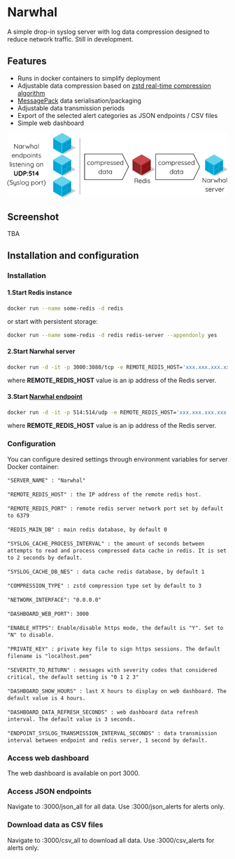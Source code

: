# Narwhal

A simple drop-in syslog server with log data compression designed to reduce network traffic. Still in development.

## Features

- Runs in docker containers to simplify deployment
- Adjustable data compression based on [zstd real-time compression algorithm](https://facebook.github.io/zstd/)
- [MessagePack](https://msgpack.org/) data serialisation/packaging
- Adjustable data transmission periods
- Export of the selected alert categories as JSON endpoints / CSV files
- Simple web dashboard

![alt text](https://raw.githubusercontent.com/itworks99/narwhal/master/ndiagram.png "Narwhal server diagram")

## Screenshot

TBA

## Installation and configuration

### Installation

#### 1.Start Redis instance

```bash
docker run --name some-redis -d redis
```

or start with persistent storage:

```bash
docker run --name some-redis -d redis redis-server --appendonly yes
```

#### 2.Start Narwhal server

```bash
docker run -d -it -p 3000:3080/tcp -e REMOTE_REDIS_HOST='xxx.xxx.xxx.xxx' itworks99/narwhal:latest
```

where **REMOTE_REDIS_HOST** value is an ip address of the Redis server.

#### 3.Start [Narwhal endpoint](https://github.com/itworks99/narwhal_endpoint)

```bash
docker run -d -it -p 514:514/udp -e REMOTE_REDIS_HOST='xxx.xxx.xxx.xxx' itworks99/narwhal_endpoint:latest
```

where **REMOTE_REDIS_HOST** value is an ip address of the Redis server.

### Configuration

You can configure desired settings through environment variables for server Docker container:

```properties
"SERVER_NAME" : "Narwhal"

"REMOTE_REDIS_HOST" : the IP address of the remote redis host.

"REMOTE_REDIS_PORT" : remote redis server network port set by default to 6379

"REDIS_MAIN_DB" : main redis database, by default 0

"SYSLOG_CACHE_PROCESS_INTERVAL" : the amount of seconds between attempts to read and process compressed data cache in redis. It is set to 2 seconds by default.

"SYSLOG_CACHE_DB_NES" : data cache redis database, by default 1

"COMPRESSION_TYPE" : zstd compression type set by default to 3

"NETWORK_INTERFACE": "0.0.0.0"

"DASHBOARD_WEB_PORT": 3000

"ENABLE_HTTPS": Enable/disable https mode, the default is "Y". Set to "N" to disable.

"PRIVATE_KEY" : private key file to sign https sessions. The default filename is "localhost.pem"

"SEVERITY_TO_RETURN" : messages with severity codes that considered critical, the default setting is "0 1 2 3"

"DASHBOARD_SHOW_HOURS" : last X hours to display on web dashboard. The default value is 4 hours.

"DASHBOARD_DATA_REFRESH_SECONDS" : web dashboard data refresh interval. The default value is 3 seconds.

"ENDPOINT_SYSLOG_TRANSMISSION_INTERVAL_SECONDS" : data transmission interval between endpoint and redis server, 1 second by default.
```

### Access web dashboard

The web dashboard is available on port 3000.

### Access JSON endpoints

Navigate to :3000/json_all for all data. Use :3000/json_alerts for alerts only.

### Download data as CSV files

Navigate to :3000/csv_all to download all data. Use :3000/csv_alerts for alerts only.

